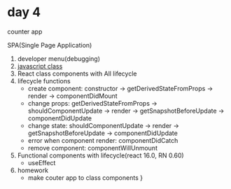 # day 4

counter app

SPA(Single Page Application)

1. developer menu(debugging)
1. [javascript class](https://developer.mozilla.org/ja/docs/Web/JavaScript/Reference/Classes)
1. React class components with All lifecycle
1. lifecycle functions
    - create component: constructor → getDerivedStateFromProps → render → componentDidMount
    - change props: getDerivedStateFromProps → shouldComponentUpdate → render → getSnapshotBeforeUpdate → componentDidUpdate
    - change state: shouldComponentUpdate → render → getSnapshotBeforeUpdate → componentDidUpdate
    - error when component render: componentDidCatch
    - remove component: componentWillUnmount
1. Functional components with lifecycle(react 16.0, RN 0.60)
    - useEffect
1. homework
    - make couter app to class components
}